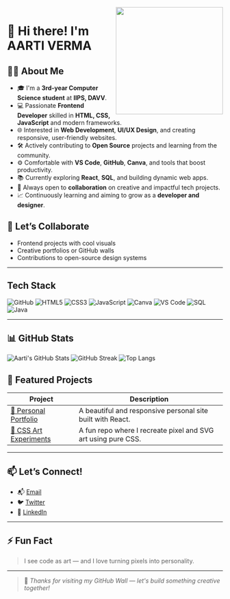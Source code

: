 
<img align="right" src="https://media.giphy.com/media/LmNwrBhejkK9EFP504/giphy.gif" width="250"/>

# 👋 Hi there! I'm AARTI VERMA

## 👨‍💻 About Me

- 🎓 I'm a **3rd-year Computer Science student** at **IIPS, DAVV**.
- 💻 Passionate **Frontend Developer** skilled in **HTML, CSS, JavaScript** and modern frameworks.
- 🌐 Interested in **Web Development**, **UI/UX Design**, and creating responsive, user-friendly websites.
- 🛠️ Actively contributing to **Open Source** projects and learning from the community.
- ⚙️ Comfortable with **VS Code**, **GitHub**, **Canva**, and tools that boost productivity.
- 📚 Currently exploring **React**, **SQL**, and building dynamic web apps.
- 🤝 Always open to **collaboration** on creative and impactful tech projects.
- 📈 Continuously learning and aiming to grow as a **developer and designer**.

## 👯 Let’s Collaborate

- Frontend projects with cool visuals
- Creative portfolios or GitHub walls
- Contributions to open-source design systems

---

## Tech Stack
![GitHub](https://img.shields.io/badge/GitHub-100000?style=for-the-badge&logo=github&logoColor=white) ![HTML5](https://img.shields.io/badge/HTML5-E34F26?style=for-the-badge&logo=html5&logoColor=white) ![CSS3](https://img.shields.io/badge/CSS3-1572B6?style=for-the-badge&logo=css3&logoColor=white) ![JavaScript](https://img.shields.io/badge/JavaScript-F7DF1E?style=for-the-badge&logo=javascript&logoColor=black) ![Canva](https://img.shields.io/badge/Canva-00C4CC?style=for-the-badge&logo=canva&logoColor=white) ![VS Code](https://img.shields.io/badge/VSCode-007ACC?style=for-the-badge&logo=visual-studio-code&logoColor=white) ![SQL](https://img.shields.io/badge/SQL-4479A1?style=for-the-badge&logo=mysql&logoColor=white) ![Java](https://img.shields.io/badge/Java-ED8B00?style=for-the-badge&logo=openjdk&logoColor=white)

---

## 📊 GitHub Stats

![Aarti's GitHub Stats](https://github-readme-stats.vercel.app/api?username=AartiVerma4&show_icons=true&theme=dracula&hide=contribs,prs)
![GitHub Streak](https://streak-stats.demolab.com?user=AartiVerma4&theme=dracula&date_format=M%20j%5B%2C%20Y%5D)
![Top Langs](https://github-readme-stats.vercel.app/api/top-langs/?username=AartiVerma4&layout=compact&theme=dracula)


## 🚀 Featured Projects

| Project | Description |
|--------|-------------|
| [💄 Personal Portfolio](https://github.com/AartiVerma4/portfolio) | A beautiful and responsive personal site built with React. |
| [🎨 CSS Art Experiments](https://github.com/AartiVerma4/css-art) | A fun repo where I recreate pixel and SVG art using pure CSS. |


---

## 📫 Let’s Connect!


- 📬 [Email](mailto:aartiverma1404@gmail.com)
- 🐦 [Twitter](https://x.com/aartiverma91571?s=11)
- 💼 [LinkedIn](https://www.linkedin.com/in/aarti-verma-627983267?utm_source=share&utm_campaign=share_via&utm_content=profile&utm_medium=ios_app)

---

## ⚡ Fun Fact

> I see code as art — and I love turning pixels into personality.

---

> 💖 *Thanks for visiting my GitHub Wall — let's build something creative together!*





<!--
**AartiVerma4/AartiVerma4** is a ✨ _special_ ✨ repository because its `README.md` (this file) appears on your GitHub profile.

Here are some ideas to get you started:

- 🔭 I’m currently working on ...
- 🌱 I’m currently learning ...
- 👯 I’m looking to collaborate on ...
- 🤔 I’m looking for help with ...
- 💬 Ask me about ...
- 📫 How to reach me: ...
- 😄 Pronouns: ...
- ⚡ Fun fact: ...
-->
